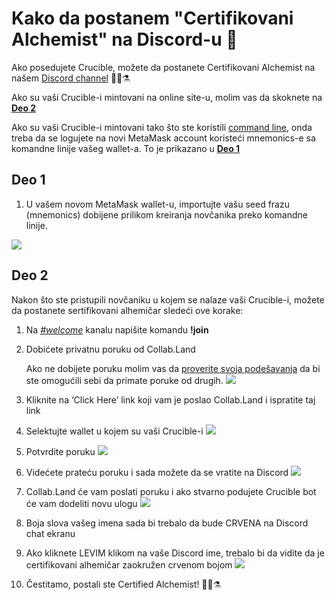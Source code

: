 # Kako da postanem "Certifikovani Alchemist" na Discord-u 💬

Ako posedujete Crucible, možete da postanete Certifikovani Alchemist na našem [Discord channel](https://discord.com/invite/qWQQMMKjKe) 🧙‍♂️⚗

Ako su vaši Crucible-i mintovani na online site-u, molim vas da skoknete na [**Deo 2**](how-to-become-a-certified-alchemist-on-discord.md#deo-2)

Ako su vaši Crucible-i mintovani tako što ste koristili [command line](https://github.com/alchemistcoin/alchemist), onda treba da se logujete na novi MetaMask account koristeći mnemonics-e sa komandne linije vašeg wallet-a. To je prikazano u [**Deo 1**](how-to-become-a-certified-alchemist-on-discord.md#deo-1)

## **Deo 1**

1. U vašem novom MetaMask wallet-u, importujte vašu seed frazu \(mnemonics\) dobijene prilikom kreiranja novčanika preko komandne linije.

![](https://i.imgur.com/4RxfjZs.png)

## **Deo 2**

Nakon što ste pristupili novčaniku u kojem se nalaze vaši Crucible-i, možete da postanete sertifikovani alhemičar sledeći ove korake:

1. Na [_\#welcome_](http://discord.alchemist.wtf) kanalu napišite komandu **!join**
2. Dobićete privatnu poruku od Collab.Land

   Ako ne dobijete poruku molim vas da [proverite svoja podešavanja](https://support.discord.com/hc/en-us/articles/217916488-Blocking-Privacy-Settings-) da bi ste omogućili sebi da primate poruke od drugih. ![](https://i.imgur.com/2UvO1ZL.png)

3. Kliknite na ‘Click Here’ link koji vam je poslao Collab.Land i ispratite taj link
4. Selektujte wallet u kojem su vaši Crucible-i ![](https://i.imgur.com/y4bXisJ.png)
5. Potvrdite poruku  ![](https://i.imgur.com/nF29cFo.png)
6. Videćete prateću poruku i sada možete da se vratite na Discord ![](https://i.imgur.com/WVIelT9.png)
7. Collab.Land će vam poslati poruku i ako stvarno podujete Crucible bot će vam dodeliti novu ulogu  ![](https://i.imgur.com/1UMmipM.png)
8. Boja slova vašeg imena sada bi trebalo da bude CRVENA na Discord chat ekranu
9. Ako kliknete LEVIM klikom na vaše Discord ime, trebalo bi da vidite da je certifikovani alhemičar zaokružen crvenom bojom ![](https://i.imgur.com/KTO91Q1.png)
10. Čestitamo, postali ste Certified Alchemist! 🧙‍♂️⚗

